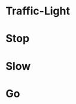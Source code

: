 # Traffic-Light
<!DOCTYPE html>
<html lang="en" >
<head>
  <meta charset="UTF-8">
  <title>CodePen - Traffic Light JS</title>
  <link rel="stylesheet" href="./style.css">

</head>
<body>
<!-- partial:index.partial.html -->
<div id="controlPanel">
  <h1 id="stopButton" class="button">Stop</h1>
  <h1 id="slowButton" class="button">Slow</h1>
  <h1 id="goButton" 
      class="button">Go</h1>
</div>
<div id="traffic-light">
  <div id="stopLight" class="bulb"></div>
  <div id="slowLight" class="bulb"></div>
  <div id="goLight" class="bulb"></div>
</div>
<!-- partial -->
  <script src='https://cdnjs.cloudflare.com/ajax/libs/jquery/2.1.3/jquery.min.js'></script><script  src="./script.js"></script>

</body>
</html>
